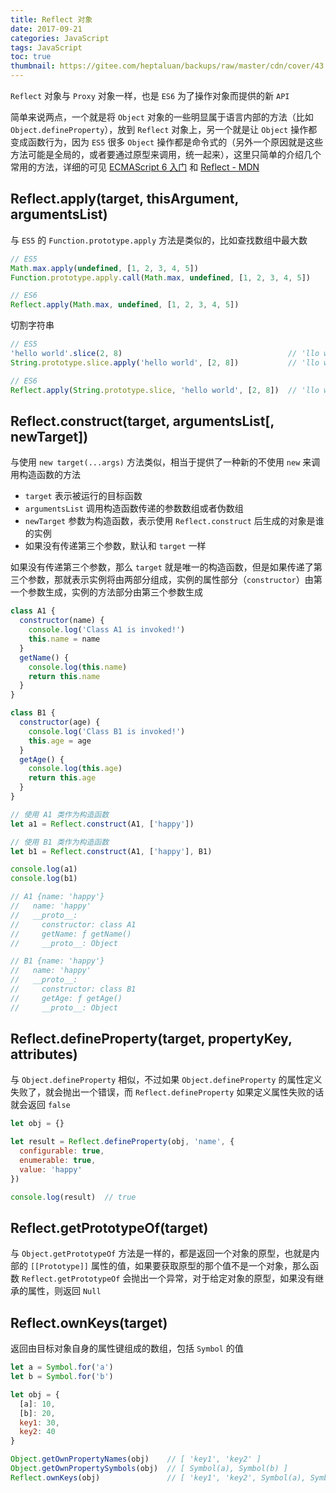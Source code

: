 ```yaml
---
title: Reflect 对象
date: 2017-09-21
categories: JavaScript
tags: JavaScript
toc: true
thumbnail: https://gitee.com/heptaluan/backups/raw/master/cdn/cover/43.jpg
---
```


`Reflect` 对象与 `Proxy` 对象一样，也是 `ES6` 为了操作对象而提供的新 `API`

<!--more-->

简单来说两点，一个就是将 `Object` 对象的一些明显属于语言内部的方法（比如 `Object.defineProperty`），放到 `Reflect` 对象上，另一个就是让 `Object` 操作都变成函数行为，因为 `ES5` 很多 `Object` 操作都是命令式的（另外一个原因就是这些方法可能是全局的，或者要通过原型来调用，统一起来），这里只简单的介绍几个常用的方法，详细的可见 [ECMAScript 6 入门](http://es6.ruanyifeng.com/#docs/reflect) 和 [Reflect - MDN](https://developer.mozilla.org/zh-CN/docs/Web/JavaScript/Reference/Global_Objects/Reflect)


## Reflect.apply(target, thisArgument, argumentsList)

与 `ES5` 的 `Function.prototype.apply` 方法是类似的，比如查找数组中最大数

```js
// ES5
Math.max.apply(undefined, [1, 2, 3, 4, 5])
Function.prototype.apply.call(Math.max, undefined, [1, 2, 3, 4, 5])

// ES6 
Reflect.apply(Math.max, undefined, [1, 2, 3, 4, 5])
```

切割字符串

```js
// ES5 
'hello world'.slice(2, 8)                                     // 'llo wo'
String.prototype.slice.apply('hello world', [2, 8])           // 'llo wo'

// ES6 
Reflect.apply(String.prototype.slice, 'hello world', [2, 8])  // 'llo wo'
```



## Reflect.construct(target, argumentsList[, newTarget])

与使用 `new target(...args)` 方法类似，相当于提供了一种新的不使用 `new` 来调用构造函数的方法

* `target` 表示被运行的目标函数
* `argumentsList` 调用构造函数传递的参数数组或者伪数组
* `newTarget` 参数为构造函数，表示使用 `Reflect.construct` 后生成的对象是谁的实例
* 如果没有传递第三个参数，默认和 `target` 一样

如果没有传递第三个参数，那么 `target` 就是唯一的构造函数，但是如果传递了第三个参数，那就表示实例将由两部分组成，实例的属性部分（`constructor`）由第一个参数生成，实例的方法部分由第三个参数生成

```js
class A1 {
  constructor(name) {
    console.log('Class A1 is invoked!')
    this.name = name
  }
  getName() {
    console.log(this.name)
    return this.name
  }
}

class B1 {
  constructor(age) {
    console.log('Class B1 is invoked!')
    this.age = age
  }
  getAge() {
    console.log(this.age)
    return this.age
  }
}

// 使用 A1 类作为构造函数
let a1 = Reflect.construct(A1, ['happy'])

// 使用 B1 类作为构造函数
let b1 = Reflect.construct(A1, ['happy'], B1)

console.log(a1)
console.log(b1)

// A1 {name: 'happy'}
//   name: 'happy'
//   __proto__:
//     constructor: class A1
//     getName: ƒ getName()
//     __proto__: Object

// B1 {name: 'happy'}
//   name: 'happy'
//   __proto__:
//     constructor: class B1
//     getAge: ƒ getAge()
//     __proto__: Object
```



## Reflect.defineProperty(target, propertyKey, attributes)

与 `Object.defineProperty` 相似，不过如果 `Object.defineProperty` 的属性定义失败了，就会抛出一个错误，而 `Reflect.defineProperty` 如果定义属性失败的话就会返回 `false`

```js
let obj = {}

let result = Reflect.defineProperty(obj, 'name', {
  configurable: true,
  enumerable: true,
  value: 'happy'
})

console.log(result)  // true
```



## Reflect.getPrototypeOf(target)

与 `Object.getPrototypeOf` 方法是一样的，都是返回一个对象的原型，也就是内部的 `[[Prototype]]` 属性的值，如果要获取原型的那个值不是一个对象，那么函数 `Reflect.getPrototypeOf` 会抛出一个异常，对于给定对象的原型，如果没有继承的属性，则返回 `Null`



## Reflect.ownKeys(target)

返回由目标对象自身的属性键组成的数组，包括 `Symbol` 的值

```js
let a = Symbol.for('a')
let b = Symbol.for('b')

let obj = {
  [a]: 10,
  [b]: 20,
  key1: 30,
  key2: 40
}

Object.getOwnPropertyNames(obj)    // [ 'key1', 'key2' ]
Object.getOwnPropertySymbols(obj)  // [ Symbol(a), Symbol(b) ]
Reflect.ownKeys(obj)               // [ 'key1', 'key2', Symbol(a), Symbol(b) ]
```

